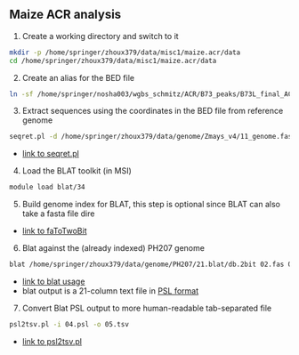 ## Maize ACR analysis

1. Create a working directory and switch to it
  ```bash
  mkdir -p /home/springer/zhoux379/data/misc1/maize.acr/data
  cd /home/springer/zhoux379/data/misc1/maize.acr/data
  ```

2. Create an alias for the BED file
  ```bash
  ln -sf /home/springer/nosha003/wgbs_schmitz/ACR/B73_peaks/B73L_final_ACR.bed 01.bed
  ```

3. Extract sequences using the coordinates in the BED file from reference genome
  ```bash
  seqret.pl -d /home/springer/zhoux379/data/genome/Zmays_v4/11_genome.fas -b 01.bed -o 02.fas
  ```
  * [link to seqret.pl](https://github.com/orionzhou/luffy/blob/master/perl/seqret.pl)

4. Load the BLAT toolkit (in MSI)
  ```bash
  module load blat/34
  ```

5. Build genome index for BLAT, this step is optional since BLAT can also take a fasta file dire
  * [link to faToTwoBit](https://genome.ucsc.edu/goldenpath/help/blatSpec.html#faToTwoBitUsage)

6. Blat against the (already indexed) PH207 genome
  ```bash
  blat /home/springer/zhoux379/data/genome/PH207/21.blat/db.2bit 02.fas 04.psl
  ```
  * [link to blat usage](https://genome.ucsc.edu/goldenpath/help/blatSpec.html#blatUsage)
  * blat output is a 21-column text file in [PSL format](https://useast.ensembl.org/info/website/upload/psl.html)

7. Convert Blat PSL output to more human-readable tab-separated file
  ```bash
  psl2tsv.pl -i 04.psl -o 05.tsv
  ```
  * [link to psl2tsv.pl](https://github.com/orionzhou/luffy/blob/master/perl/psl2tsv.pl)
